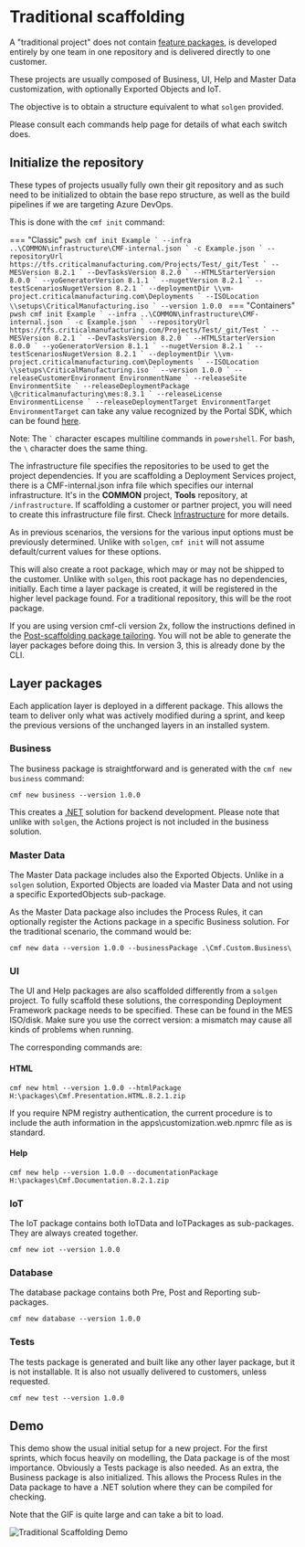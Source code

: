 # Traditional scaffolding

A "traditional project" does not contain [feature packages](./features.md), is developed entirely by one team in one repository and is delivered directly to one customer.

These projects are usually composed of Business, UI, Help and Master Data customization, with optionally Exported Objects and IoT.

The objective is to obtain a structure equivalent to what `solgen` provided.

Please consult each commands help page for details of what each switch does.

## Initialize the repository

These types of projects usually fully own their git repository and as such need to be initialized to obtain the base repo structure, as well as the build pipelines if we are targeting Azure DevOps.

This is done with the `cmf init` command:

=== "Classic"
    ```pwsh
    cmf init Example `
        --infra ..\COMMON\infrastructure\CMF-internal.json `
        -c Example.json `
        --repositoryUrl https://tfs.criticalmanufacturing.com/Projects/Test/_git/Test `
        --MESVersion 8.2.1 `
        --DevTasksVersion 8.2.0 `
        --HTMLStarterVersion 8.0.0 `
        --yoGeneratorVersion 8.1.1 `
        --nugetVersion 8.2.1 `
        --testScenariosNugetVersion 8.2.1 `
        --deploymentDir \\vm-project.criticalmanufacturing.com\Deployments `
        --ISOLocation \\setups\CriticalManufacturing.iso `
        --version 1.0.0
    ```
=== "Containers"
    ```pwsh
    cmf init Example `
        --infra ..\COMMON\infrastructure\CMF-internal.json `
        -c Example.json `
        --repositoryUrl https://tfs.criticalmanufacturing.com/Projects/Test/_git/Test `
        --MESVersion 8.2.1 `
        --DevTasksVersion 8.2.0 `
        --HTMLStarterVersion 8.0.0 `
        --yoGeneratorVersion 8.1.1 `
        --nugetVersion 8.2.1 `
        --testScenariosNugetVersion 8.2.1 `
        --deploymentDir \\vm-project.criticalmanufacturing.com\Deployments `
        --ISOLocation \\setups\CriticalManufacturing.iso `
        --version 1.0.0 `
        --releaseCustomerEnvironment EnvironmentName `
        --releaseSite EnvironmentSite `
        --releaseDeploymentPackage \@criticalmanufacturing\mes:8.3.1 `
        --releaseLicense EnvironmentLicense `
        --releaseDeploymentTarget EnvironmentTarget
    ```
    `EnvironmentTarget` can take any value recognized by the Portal SDK, which can be found [here](https://github.com/criticalmanufacturing/portal-sdk/blob/main/src/Common/DeploymentTarget.cs).

Note: The `` ` `` character escapes multiline commands in `powershell`. For bash, the `\` character does the same thing.

The infrastructure file specifies the repositories to be used to get the project dependencies.
If you are scaffolding a Deployment Services project, there is a CMF-internal.json infra file which specifies our internal infrastructure. It's in the **COMMON** project, **Tools** repository, at `/infrastructure`.
If scaffolding a customer or partner project, you will need to create this infrastructure file first. Check [Infrastructure](./infrastructure.md) for more details.

As in previous scenarios, the versions for the various input options must be previously determined. Unlike with `solgen`, `cmf init` will not assume default/current values for these options.

This will also create a root package, which may or may not be shipped to the customer. Unlike with `solgen`, this root package has no dependencies, initially. Each time a layer package is created, it will be registered in the higher level package found. For a traditional repository, this will be the root package.

If you are using version cmf-cli version 2x, follow the instructions defined in the [Post-scaffolding package tailoring](./post-scaffolding-package-tailoring.md). You will not be able to generate the layer packages before doing this. In version 3, this is already done by the CLI.

## Layer packages

Each application layer is deployed in a different package. This allows the team to deliver only what was actively modified during a sprint, and keep the previous versions of the unchanged layers in an installed system.


### Business
The business package is straightforward and is generated with the `cmf new business` command:

```
cmf new business --version 1.0.0
```

This creates a [.NET](https://en.wikipedia.org/wiki/.NET) solution for backend development. Please note that unlike with `solgen`, the Actions project is not included in the business solution.

### Master Data
The Master Data package includes also the Exported Objects. Unlike in a `solgen` solution, Exported Objects are loaded via Master Data and not using a specific ExportedObjects sub-package.

As the Master Data package also includes the Process Rules, it can optionally register the Actions package in a specific Business solution. For the traditional scenario, the command would be:

```
cmf new data --version 1.0.0 --businessPackage .\Cmf.Custom.Business\
```

### UI
The UI and Help packages are also scaffolded differently from a `solgen` project. To fully scaffold these solutions, the corresponding Deployment Framework package needs to be specified. These can be found in the MES ISO/disk. Make sure you use the correct version: a mismatch may cause all kinds of problems when running.

The corresponding commands are:

#### HTML
```
cmf new html --version 1.0.0 --htmlPackage H:\packages\Cmf.Presentation.HTML.8.2.1.zip
```

If you require NPM registry authentication, the current procedure is to include the auth information in the apps\customization.web\.npmrc file as is standard.

#### Help
```
cmf new help --version 1.0.0 --documentationPackage H:\packages\Cmf.Documentation.8.2.1.zip
```

### IoT
The IoT package contains both IoTData and IoTPackages as sub-packages. They are always created together.
```
cmf new iot --version 1.0.0
```

### Database
The database package contains both Pre, Post and Reporting sub-packages.
```
cmf new database --version 1.0.0
```

### Tests
The tests package is generated and built like any other layer package, but it is not installable. It is also not usually delivered to customers, unless requested.
```
cmf new test --version 1.0.0
```

## Demo

This demo show the usual initial setup for a new project. For the first sprints, which focus heavily on modelling, the Data package is of the most importance. Obviously a Tests package is also needed. As an extra, the Business package is also initialized. This allows the Process Rules in the Data package to have a .NET solution where they can be compiled for checking.

Note that the GIF is quite large and can take a bit to load.

![Traditional Scaffolding Demo](./traditional.gif "Traditional Scaffolding")

